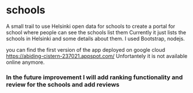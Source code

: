 # schools
A small trail to use Helsinki open data for schools to create a portal for school where people can see the schools list them 
Currently it just lists the schools in Helsinki and some details about them. 
I used Bootstrap, nodejs.

you can find the first version of the app deployed on google cloud 
https://abiding-cistern-237021.appspot.com/
Unfortantely it is not available online anymore. 
### In the future improvement I  will add ranking functionality and review for the schools and add reviews 
